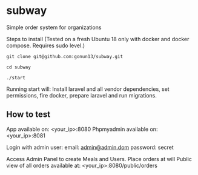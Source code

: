 # subway
Simple order system for organizations

Steps to install
(Tested on a fresh Ubuntu 18 only with docker and docker compose. Requires sudo level.)
```
git clone git@github.com:gonun13/subway.git

cd subway

./start
```

Running start will: 
Install laravel and all vendor dependencies, set permissions, fire docker, prepare laravel and run migrations.

## How to test

App available on: <your_ip>:8080
Phpmyadmin available on: <your_ip>:8081

Login with admin user:
email: admin@admin.dom
password: secret

Access Admin Panel to create Meals and Users.
Place orders at will
Public view of all orders available at: <your_ip>:8080/public/orders

